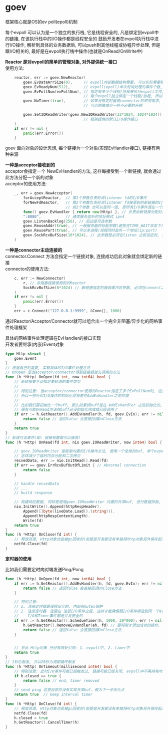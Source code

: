 # goev

框架核心就是OS的ev poll(epoll)机制

每个evpoll 可以认为是一个独立的执行栈, 它是线程安全的, 凡是绑定到evpoll中的链接, 在该执行栈中的I/O操作都是线程安全的
鼓励开发者在evpoll执行栈中进行I/O操作, 解析到具体的业务数据后, 可以push到其他线程或协程异步处理, 但是跟I/O相关的, 最好是在evpoll执行栈中操作(也就是OnRead/OnWrite中)

**Reactor 是对evpoll的简单的管理对象, 对外提供统一接口**  
使用方法:  
```go
	reactor, err := goev.NewReactor(
		goev.EvDataArrSize(0),     // evpoll内部数据结构需要, 可以实际需要微调提升性能
		goev.EvReadyNum(512),      // evpoll(epoll)单次轮询处理的事件个数, 适当调整可以批量处理能力
		goev.EvPollNum(evPollNum), // 指定有多少个线程/协程来执行evpoll工作,
                                   // 每个evpoll独立绑定一个线程/协程, 所以不存在单个链接不存在并发处理
		goev.NoTimer(true),        // 如果没有定时器或connector的使用需求, 可以设置此参数,
                                   // 可以稍微减少一些不必要的开销

        goev.SetIOReadWriter(goev.NewIOReadWriter(32*1024, 1024*1024)),
                                   // 框架提供的默认I/O操作接口
	)
	if err != nil {
		panic(err.Error())
	}
```

goev 面向对象的设计思想, 每个链接为一个对象(实现EvHandler接口), 链接有两种来源  

**一种是acceptor接收到的**  
acceptor会指定一个 NewEvHandler的方法, 这样每接受到一个新链接, 就会通过此方法分配一个新的对象  
acceptor的使用方法:  
```go
	_, err = goev.NewAcceptor(
        forAcceptReactor,  // 第1个参数负责轮询listener fd的I/O事件
        forNewFdReactor,   // 第2个参数负责轮询listener fd接受到的新链接的I/O事件
                           // 前2个参数 也可以是同一值, 即所有I/O事件混在一个Reactor中处理
        func() goev.EvHandler { return new(Http) }, // 负责给新链接分配对象
		":8080",           // 通常服务监听的地址格式 ipv4
		goev.ListenBacklog(256), // 后边是可选参数
        goev.ReuseAddr(true), // 一般服务器的标配参数(避免在TIME_WAIT状态下)
        goev.ReusePort(true), // 可以多进程/线程同时监听一个地址(ip:port)
		goev.SockRcvBufSize(16*1024), // 此参数是必须在listen 之前设定的, 对控制socket缓冲区的内存有帮助
	)

```

**一种是connector主动连接的**  
connector.Connect 方法会指定一个链接对象, 连接成功后此对象就会绑定新的链接  
connector的使用方法:  
```go
	c, err := NewConnector(
        r, // 非阻塞链接使用到的Reactor
        SockRcvBufSize(8*1024) // 新链接指定的接收缓冲区参数, 必须在connect之前设置
    )
	if err != nil {
		panic(err.Error())
	}
    err = c.Connect("127.0.0.1:9999", &Conn{}, 1000)
```

通过Reactor/Acceptor/Connector就可以组合出一个完全非阻塞/异步化的网络事件处理框架  

具体的网络事件处理逻辑在EvHandler的接口实现  
开发者要继承(内嵌)Event对象  
```go
type Http struct {
	goev.Event
}
// 根据自己的需要, 实现具体的I/O事件处理方法
// OnOpen 是当acceptor/connector得到链接后首先调用的方法
func (h *Http) OnOpen(fd int, now int64) bool {
    // 新链接要手动指定要轮询的事件类型
    //
    // 特别注意: 当acceptor/connector使用的Reactor指定了多个EvPollNum时, 这些会出现线程切换,
    // 所以一些针对I/O操作的初始化过程要在AddEvHandler之前完成
    //
    // 比如我们要初始化一个buff, 那么如果该buff是在 AddEvHandler 之后初始化的, 
    // 很有可能OnRead方法在buff还没初始化完成就已经调用了
	if err := h.GetReactor().AddEvHandler(h, fd, goev.EvIn); err != nil {
		return false // 返回false 会直接回调OnClose方法
	}
	return true
}
// 处理可读事件(即: 链接有数据可以接收)
func (h *Http) OnRead(fd int, nio goev.IOReadWriter, now int64) bool {

    // goev.IOReadWriter 是框架内置的I/O操作方法, 使用一个全局的buf, 单个evpoll内所有链接共享,
    // 这样减少了临时内存分配和二次拷贝
	recvedData, err := nio.InitRead().Read(fd)
	if err == goev.ErrRcvBufOutOfLimit { // Abnormal connection
		return false
	}

    // handle recvedData
    // ...
    // build response

    // 构建响应数据, 同样是使用goev.IOReadWriter 内置的共享buf, 进行数据拼装, 减少临时内存分配和二次拷贝
	nio.InitWrite().Append(httpRespHeader).
		Append([]byte(liveDate.Load().(string))).
		Append(httpRespContentLength).
		Write(fd)
    return true
}
func (h *Http) OnClose(fd int) {
    // 释放资源, Http对象也会被gc回收的(前提是开发都没有单独将Http对象另外保存起来)
	netfd.Close(fd)
}
```

**定时器的使用**  

比如我们需要定时向对端发送Ping/Pong  
```go
func (h *Http) OnOpen(fd int, now int64) bool {
	if err := h.GetReactor().AddEvHandler(h, fd, goev.EvIn); err != nil {
		return false // 返回false 会直接回调OnClose方法
	}

    // 特别注意:
    // 1. 注册定时器是线程安全的, 内部有mutex保护
    // 2. 注册定时器一定要在 注册I/O事件之后, 这样才能确保跟I/O事件绑定到同一个evpoll上, 以保证Http对象的
    //    I/O和Timer事件都是并发安全的
    if err := h.GetReactor().SchedueTimer(h, 1000, 20*000); err != nil { 
        h.GetReactor().RemoveEvHandler(eh, fd) // 要将刚才添加成功的操作, 撤销掉
		return false // 返回false 会直接回调OnClose方法
    }


    // 至此 Http对象 已经有两处引用: 1. evpoll中, 2. timer中
    return true
}
// 1秒后触发, 并以20秒为周期循环触发
func (h *Http) OnTimeout(millisecond int64) bool {
    // 特别注意: 此时I/O事件可能已经触发过, 链接可能已经关闭, evpoll中不再持有Http对象
    if h.closed == true {
        return false // end, timer removed
    }
    // send ping 这里目前并没有实现共享buf，做为下一步优化点
    return true  // keep interval timer
}
func (h *Http) OnClose(fd int) {
    // 释放资源, Http对象也会被gc回收的(前提是开发都没有单独将Http对象另外保存起来)
	netfd.Close(fd)
    h.closed = true
    h.GetReactor().CancelTimer(h)
}
```
